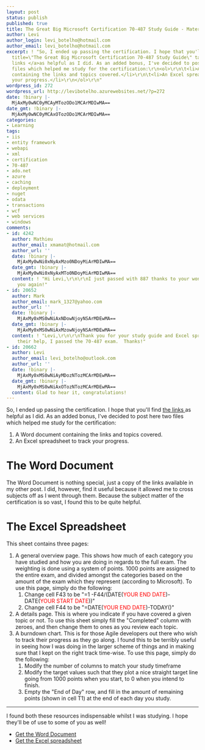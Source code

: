 ```yaml
---
layout: post
status: publish
published: true
title: The Great Big Microsoft Certification 70-487 Study Guide - Materials
author: Levi
author_login: levi_botelho@hotmail.com
author_email: levi_botelho@hotmail.com
excerpt: ! "So, I ended up passing the certification. I hope that you'll find <a href=\"http://www.levibotelho.com/the-great-big-microsoft-certification-70-487-study-guide/\"
  title=\"The Great Big Microsoft Certification 70-487 Study Guide\" target=\"_blank\">the
  links </a>as helpful as I did. As an added bonus, I've decided to post here two
  files which helped me study for the certification:\r\n<ol>\r\n\t<li>A Word document
  containing the links and topics covered.</li>\r\n\t<li>An Excel spreadsheet to track
  your progress.</li>\r\n</ol>\r\n"
wordpress_id: 272
wordpress_url: http://levibotelho.azurewebsites.net/?p=272
date: !binary |-
  MjAxMy0wNC0yMCAyMTozODo1MCArMDIwMA==
date_gmt: !binary |-
  MjAxMy0wNC0yMCAxOTozODo1MCArMDIwMA==
categories:
- Learning
tags:
- iis
- entity framework
- webapi
- xml
- certification
- 70-487
- ado.net
- azure
- caching
- deployment
- nuget
- odata
- transactions
- wcf
- web services
- windows
comments:
- id: 4242
  author: Mathieu
  author_email: xmamat@hotmail.com
  author_url: ''
  date: !binary |-
    MjAxMy0wNi0xNyAxMzo0NDoyMiArMDIwMA==
  date_gmt: !binary |-
    MjAxMy0wNi0xNyAxMTo0NDoyMiArMDIwMA==
  content: ! "Hi Levi,\r\n\r\nI just passed with 887 thanks to your wonderful guide.\r\n\r\nThank
    you again!"
- id: 20652
  author: Mark
  author_email: mark_1327@yahoo.com
  author_url: ''
  date: !binary |-
    MjAxMy0xMS0wNiAxNDowNjoyNSArMDEwMA==
  date_gmt: !binary |-
    MjAxMy0xMS0wNiAxMzowNjoyNSArMDEwMA==
  content: ! "Levi,\r\n\r\nThank you for your study guide and Excel spreadsheet.  With
    their help, I passed the 70-487 exam.  Thanks!"
- id: 20662
  author: Levi
  author_email: levi_botelho@outlook.com
  author_url: ''
  date: !binary |-
    MjAxMy0xMS0wNiAyMDozNTozMCArMDEwMA==
  date_gmt: !binary |-
    MjAxMy0xMS0wNiAxOTozNTozMCArMDEwMA==
  content: Glad to hear it, congratulations!
---
```

<p>So, I ended up passing the certification. I hope that you'll find <a href="http://www.levibotelho.com/the-great-big-microsoft-certification-70-487-study-guide/" title="The Great Big Microsoft Certification 70-487 Study Guide" target="_blank">the links </a>as helpful as I did. As an added bonus, I've decided to post here two files which helped me study for the certification:</p>
<ol>
<li>A Word document containing the links and topics covered.</li>
<li>An Excel spreadsheet to track your progress.</li>
</ol>
<p><a id="more"></a><a id="more-272"></a></p>
<h1>The Word Document</h1>
<p>The Word Document is nothing special, just a copy of the links available in my other post. I did, however, find it useful because it allowed me to cross subjects off as I went through them. Because the subject matter of the certification is so vast, I found this to be quite helpful.</p>
<h1>The Excel Spreadsheet</h1>
<p>This sheet contains three pages:</p>
<ol>
<li>A general overview page. This shows how much of each category you have studied and how you are doing in regards to the full exam. The weighting is done using a system of points. 1000 points are assigned to the entire exam, and divided amongst the categories based on the amount of the exam which they represent (according to Microsoft). To use this page, simply do the following:
<ol>
<li>Change cell F43 to be "=1 -F44/(DATE(<span style="color: red;">YOUR END DATE</span>)-DATE(<span style="color: red;">YOUR START DATE</span>))"</li>
<li>Change cell F44 to be "=DATE(<span style="color: red;">YOUR END DATE</span>)-TODAY()"</li>
</ol>
</li>
<li>A details page. This is where you indicate if you have covered a given topic or not. To use this sheet simply fill the "Completed" column with zeroes, and then change them to ones as you review each topic.</li>
<li>A burndown chart. This is for those Agile developers out there who wish to track their progress as they go along. I found this to be terribly useful in seeing how I was doing in the larger scheme of things and in making sure that I kept on the right track time-wise. To use this page, simply do the following:
<ol>
<li>Modify the number of columns to match your study timeframe</li>
<li>Modify the target values such that they plot a nice straight target line going from 1000 points when you start, to 0 when you intend to finish.</li>
<li>Empty the "End of Day" row, and fill in the amount of remaining points (shown in cell T1) at the end of each day you study.</li>
</ol>
</li>
</ol>
<hr />
<p>I found both these resources indispensable whilst I was studying. I hope they'll be of use to some of you as well!</p>
<ul>
<li><a href="http://levibotelho.azurewebsites.net/wp-content/uploads/2013/04/70-487-Topics.docx">Get the Word Document</a></li>
<li><a href="http://levibotelho.azurewebsites.net/wp-content/uploads/2013/04/70-487-Progress.xlsx">Get the Excel spreadsheet</a></li>
</ul>
